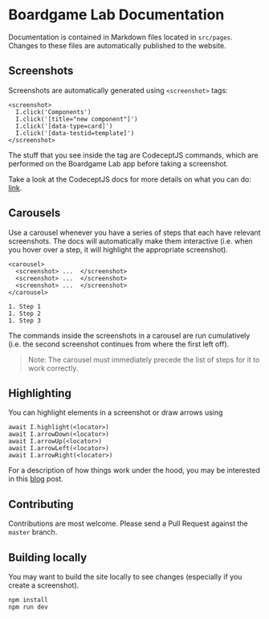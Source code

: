 # Boardgame Lab Documentation

Documentation is contained in Markdown files located in `src/pages`.
Changes to these files are automatically published to the website.

## Screenshots

Screenshots are automatically generated using `<screenshot>` tags:

```
<screenshot>
  I.click('Components')
  I.click('[title="new component"]')
  I.click('[data-type=card]')
  I.click('[data-testid=template]')
</screenshot>
```

The stuff that you see inside the tag are CodeceptJS commands, which are
performed on the Boardgame Lab app before taking a screenshot.

Take a look at the CodeceptJS docs for more details on what you can
do: [link](https://codecept.io/playwright/).

## Carousels

Use a carousel whenever you have a series of steps that each have
relevant screenshots. The docs will automatically make them
interactive (i.e. when you hover over a step, it will highlight
the appropriate screenshot).

```
<carousel>
  <screenshot> ...  </screenshot>
  <screenshot> ...  </screenshot>
  <screenshot> ...  </screenshot>
</carousel>

1. Step 1
1. Step 2
1. Step 3
```

The commands inside the screenshots in a carousel are run cumulatively
(i.e. the second screenshot continues from where the first left off).

> Note: The carousel must immediately precede the list of steps for it to work correctly.

## Highlighting

You can highlight elements in a screenshot or draw arrows using

```
await I.highlight(<locator>)
await I.arrowDown(<locator>)
await I.arrowUp(<locator>)
await I.arrowLeft(<locator>)
await I.arrowRight(<locator>)
```

For a description of how things work under the hood, you may be interested
in this [blog](https://nicolodavis.com/blog/autogenerating-screenshots/) post.

## Contributing

Contributions are most welcome. Please send a Pull Request against
the `master` branch.

## Building locally

You may want to build the site locally to see changes (especially if you
create a screenshot).

```
npm install
npm run dev
```
